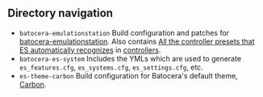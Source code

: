 ## Directory navigation

 - `batocera-emulationstation` Build configuration and patches for [batocera-emulationstation](https://github.com/batocera-linux/batocera-emulationstation). Also contains [All the controller presets that ES automatically recognizes](https://github.com/batocera-linux/batocera.linux/blob/master/package/emulationstation/batocera-emulationstation/controllers/es_input.cfg) in [controllers](https://github.com/batocera-linux/batocera.linux/tree/master/package/emulationstation/batocera-emulationstation/controllers).
 - `batocera-es-system` Includes the YMLs which are used to generate `es_features.cfg`, `es_systems.cfg`, `es_settings.cfg`, etc.
 - `es-theme-carbon` Build configuration for Batocera's default theme, [Carbon](https://github.com/fabricecaruso/es-theme-carbon).
